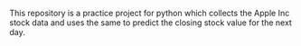 This repository is a practice project for python which collects the Apple Inc stock data and uses the same to predict the closing stock value for the next day.
